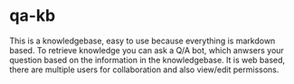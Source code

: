 # qa-kb
This is a knowledgebase, easy to use because everything is markdown based. To retrieve knowledge you can ask a Q/A bot, which anwsers your question based on the information in the knowledgebase. It is web based, there are multiple users for collaboration and also view/edit permissons.

